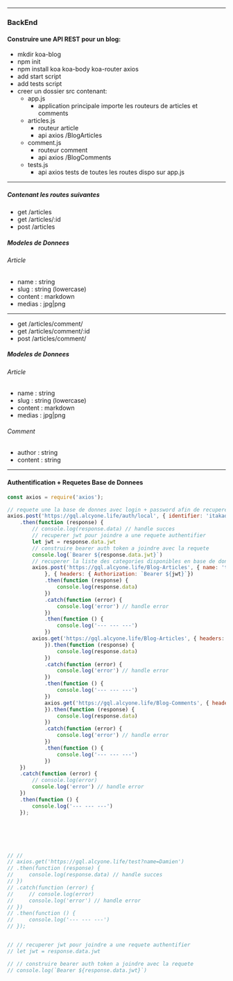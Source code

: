 
---

### BackEnd
#### Construire une API REST pour un blog:

- mkdir koa-blog
- npm init
- npm install koa koa-body koa-router axios
- add start script
- add tests script
- creer un dossier src contenant:
    - app.js
        - application principale importe les routeurs de articles et comments
    - articles.js
        - routeur article
        - api axios /BlogArticles
    - comment.js
        - routeur comment
        - api axios /BlogComments
    - tests.js
        - api axios tests de toutes les routes dispo sur app.js

---

##### Contenant les routes suivantes
<!-- url : https://gql.alcyone.life/Blog-Articles -->
- get       /articles
- get       /articles/:id
- post      /articles
<!-- - delete    /articles/:id
- put       /articles/:id -->
##### Modeles de Donnees
###### Article
- name      : string
- slug      : string (lowercase)
- content   : markdown
- medias    : jpg|png

---

<!-- url : https://gql.alcyone.life/Blog-Comments -->
- get       /articles/comment/
- get       /articles/comment/:id
- post      /articles/comment/
<!-- - delete    /articles/comment/:id
- put       /articles/comment/:id -->

##### Modeles de Donnees
###### Article
- name      : string
- slug      : string (lowercase)
- content   : markdown
- medias    : jpg|png
###### Comment
- author    : string
- content   : string

---

#### Authentification + Requetes Base de Donnees
```js
const axios = require('axios');

// requete une la base de donnes avec login + password afin de recuperer un token (jwt : json web token)
axios.post('https://gql.alcyone.life/auth/local', { identifier: 'itakad@gmail.com', password: 'itakad2020' })
    .then(function (response) {
        // console.log(response.data) // handle succes
        // recuperer jwt pour joindre a une requete authentifier
        let jwt = response.data.jwt
        // construire bearer auth token a joindre avec la requete
        console.log(`Bearer ${response.data.jwt}`)
        // recuperer la liste des categories disponibles en base de donnees
        axios.post('https://gql.alcyone.life/Blog-Articles', { name: 'test-2', slug: 'slug-test-2', content: 'blablabla'
            }, { headers: { Authorization: `Bearer ${jwt}`})
            .then(function (response) {
                console.log(response.data)
            })
            .catch(function (error) {
                console.log('error') // handle error
            })
            .then(function () {
                console.log('--- --- ---')
            })
        axios.get('https://gql.alcyone.life/Blog-Articles', { headers: { Authorization: `Bearer ${jwt}` }
            }).then(function (response) {
                console.log(response.data)
            })
            .catch(function (error) {
                console.log('error') // handle error
            })
            .then(function () {
                console.log('--- --- ---')
            })
            axios.get('https://gql.alcyone.life/Blog-Comments', { headers: { Authorization: `Bearer ${jwt}` }
            }).then(function (response) {
                console.log(response.data)
            })
            .catch(function (error) {
                console.log('error') // handle error
            })
            .then(function () {
                console.log('--- --- ---')
            })
    })
    .catch(function (error) {
        // console.log(error)
        console.log('error') // handle error
    })
    .then(function () {
        console.log('--- --- ---')
    });






// //
// axios.get('https://gql.alcyone.life/test?name=Damien')
// .then(function (response) {
//     console.log(response.data) // handle succes
// })
// .catch(function (error) {
//     // console.log(error)
//     console.log('error') // handle error
// })
// .then(function () {
//     console.log('--- --- ---')
// });


// // recuperer jwt pour joindre a une requete authentifier
// let jwt = response.data.jwt

// // construire bearer auth token a joindre avec la requete
// console.log(`Bearer ${response.data.jwt}`)



```